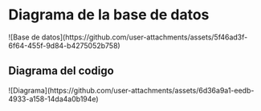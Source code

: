 <h1 style="font-black">Diagrama de la base de datos</h1>
![Base de datos](https://github.com/user-attachments/assets/5f46ad3f-6f64-455f-9d84-b4275052b758)
<h2 style="font-black">Diagrama del codigo</h1>
![Diagrama](https://github.com/user-attachments/assets/6d36a9a1-eedb-4933-a158-14da4a0b194e)
